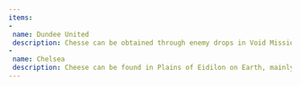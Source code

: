 ```yaml
---
items:
-
 name: Dundee United
 description: Chesse can be obtained through enemy drops in Void Missions
-
 name: Chelsea
 description: Cheese can be found in Plains of Eidilon on Earth, mainly around camps (marked by a little mountain icon on the map)
---
```

